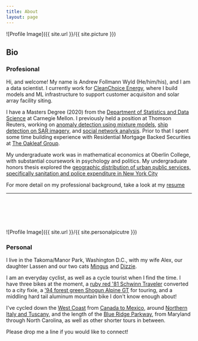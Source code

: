 ```yaml
---
title: About
layout: page
---
```

![Profile Image]({{ site.url }}/{{ site.picture }})

## Bio

### Profesional

Hi, and welcome! My name is Andrew Follmann Wyld (He/him/his), and I am a data scientist. I currently work for [CleanChoice Energy](https://cleanchoiceenergy.com/), 
where I build models and ML infrastructure to support customer acquisiton and solar array facility siting. 

I have a Masters Degree (2020) from the [Department of Statistics and Data Science](http://www.stat.cmu.edu/) at Carnegie Mellon. 
I previously held a position at Thomson Reuters, working on [anomaly detection using mixture models]({{site.url}}/Anomix),
[ship detection on SAR imagery]({{site.url}}/xView3), and [social network analysis]({{site.url}}/community-detection-social-media). Prior to that I spent some time
building experience with Residential Mortgage Backed Securities at [The Oakleaf Group](https://oakleaf.com/).

My undergraduate work was in mathematical economics at Oberlin College, with substantial coursework in psychology and politics. 
My undergraduate honors thesis explored the [geographic distribution of urban public services, specifically
sanitation and police expenditure in New York City]({{site.url}}/EconThesis/)

For more detail on my professional background, take a look at my [resume]({{site.url}}{{site.resume-url}}) 

<hr><br><br><br><br>

![Profile Image]({{ site.url }}/{{ site.personalpicutre }})

### Personal

I live in the Takoma/Manor Park, Washington D.C., with my wife Alex, our daughter Lassen and our two cats 
[Mingus]({{site.url}}/assets/images/mingus-shelf.jpg) 
and [Dizzie]({{site.url}}/assets/images/dizzy.jpg).

I am an everyday cyclist, as well as a cycle tourist when I find the time. I have three bikes at the moment, 
a [ruby red '81 Schwinn Traveler]({{site.url}}/assets/images/fixie-pgh.jpg) converted to a city fixie,
a ['94 forest green Shogun Alpine GT]({{site.url}}/assets/images/bike-selfie.jpg) for touring,
and a middling hard tail aluminum mountain bike I don't know enough about! 

I've cycled down the [West Coast]({{site.url}}/assets/images/ca-coast.jpg) from [Canada to Mexico]({{site.url}}/assets/images/ca-bike.jpg), 
around [Northern Italy and Tuscany]({{site.url}}/assets/images/tuscan-O.JPG), 
and the length of the [Blue Ridge Parkway]({{site.url}}/assets/images/blue-ridge-bike.jpg), from Maryland through North Carolina, 
as well as other shorter tours in between. 

Please drop me a line if you would like to connect! 
